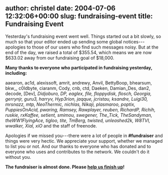 author: christel
date: 2004-07-06 12:32:06+00:00
slug: fundraising-event
title: Fundraising Event
---

Yesterday's fundraising event went well.  Things started out a bit slowly, so much so that your editor ended up sending some global notices---apologies to those of our users who find such messages noisy.  But at the end of the day, we raised a total of $355.54, which means we are now $633.02 away from our fundraising goal of $18,000.

**Many thanks to everyone who participated in fundraising yesterday, including:**

aaearon, ac1d, alexissoft, amrit, andrewy, Anvil, BettyBoop, bhearsum, bkw_, c0ldbyte, ciaranm, Cody, cnb, ctd, Daeken, Damian_Des, dan2, decode, [Dev]_, Didjoburo, DP, eaglex, file, floppydisk, flosch, Georgia, gerrynjr, guru3, harryv, Hyp3rion, jaqque, jcristau, ksandre, Luigi30, mrsnazz, mtp, NeoThermic, nichlas, Nikaji, plasmaroo, poptix, PuppiesOnAcid, pwaring, Ramsey, Rawplayer, reuben, RichardP, Richih, ruskie, rxKaffee, setient, smimou, swegener, The_Tick, TheSandyman, theWW1FlyingAce, tigloo, tite, TmBerg, twisted, unleashed2k, W8TVI, wwalker, Xial, xiO_ and the staff of freenode.

Apologies if we missed you---there were a lot of people in **#fundraiser** and things were very hectic.  We appreciate your support, whether we managed to list you or not.  And our thanks to everyone who has donated and to everyone who uses and contributes to the network.  We couldn't do it without you.

**The fundraiser is almost done.  Please  [help us finish up](http://freenode.net/news-2004-07-06.shtml#donate)!**  
